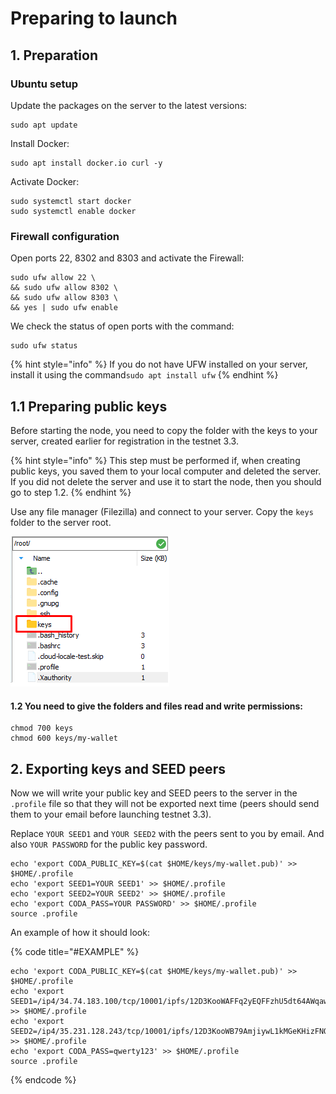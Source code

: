 # Preparing to launch

## 1. Preparation

### Ubuntu setup

Update the packages on the server to the latest versions:

```text
sudo apt update
```

Install Docker:

```text
sudo apt install docker.io curl -y
```

Activate Docker:

```text
sudo systemctl start docker
sudo systemctl enable docker
```

### Firewall configuration

Open ports 22, 8302 and 8303 and activate the Firewall:

```text
sudo ufw allow 22 \
&& sudo ufw allow 8302 \
&& sudo ufw allow 8303 \
&& yes | sudo ufw enable
```

We check the status of open ports with the command:

```text
sudo ufw status
```

{% hint style="info" %}
If you do not have UFW installed on your server, install it using the command`sudo apt install ufw`
{% endhint %}

## 1.1 Preparing public keys

Before starting the node, you need to copy the folder with the keys to your server, created earlier for registration in the testnet 3.3.

{% hint style="info" %}
This step must be performed if, when creating public keys, you saved them to your local computer and deleted the server. If you did not delete the server and use it to start the node, then you should go to step 1.2.
{% endhint %}

Use any file manager \(Filezilla\) and connect to your server. Copy the `keys` folder to the server root.

![](../../.gitbook/assets/image%20%281%29.png)

#### 1.2 You need to give the folders and files read and write permissions:

```text
chmod 700 keys
chmod 600 keys/my-wallet
```

## 2. Exporting keys and SEED peers

Now we will write your public key and SEED peers to the server in the `.profile` file so that they will not be exported next time \(peers should send them to your email before launching testnet 3.3\).

Replace `YOUR SEED1` and `YOUR SEED2` with the peers sent to you by email. And also `YOUR PASSWORD` for the public key password.

```text
echo 'export CODA_PUBLIC_KEY=$(cat $HOME/keys/my-wallet.pub)' >> $HOME/.profile
echo 'export SEED1=YOUR SEED1' >> $HOME/.profile
echo 'export SEED2=YOUR SEED2' >> $HOME/.profile
echo 'export CODA_PASS=YOUR PASSWORD' >> $HOME/.profile
source .profile
```

An example of how it should look:

{% code title="\#EXAMPLE" %}
```text
echo 'export CODA_PUBLIC_KEY=$(cat $HOME/keys/my-wallet.pub)' >> $HOME/.profile
echo 'export SEED1=/ip4/34.74.183.100/tcp/10001/ipfs/12D3KooWAFFq2yEQFFzhU5dt64AWqawRuomG9hL8rSmm5vxhAsgr' >> $HOME/.profile
echo 'export SEED2=/ip4/35.231.128.243/tcp/10001/ipfs/12D3KooWB79AmjiywL1kMGeKHizFNQE9naThM2ooHgwFcUzt6Yt1' >> $HOME/.profile
echo 'export CODA_PASS=qwerty123' >> $HOME/.profile
source .profile
```
{% endcode %}

